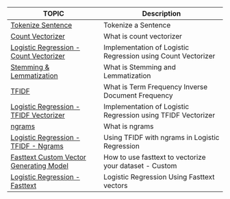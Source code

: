 | TOPIC  | Description |
| ------------- | ------------- |
| [Tokenize Sentence](https://github.com/praveenr2998/Approching_Almost_Any_ML_Prob_Book/blob/main/NLP/tokenize_sentence.py)  |  Tokenize a Sentence  |
| [Count Vectorizer](https://github.com/praveenr2998/Approching_Almost_Any_ML_Prob_Book/blob/main/NLP/count_vectorizer.py)  | What is count vectorizer  |
|  [Logistic Regression - Count Vectorizer](https://github.com/praveenr2998/Approching_Almost_Any_ML_Prob_Book/blob/main/NLP/lr_count_vectorizer.py)  |  Implementation of Logistic Regression using Count Vectorizer  |
| [Stemming & Lemmatization](https://github.com/praveenr2998/Approching_Almost_Any_ML_Prob_Book/blob/main/NLP/stemming_lemmatization.py) | What is Stemming and Lemmatization |
| [TFIDF](https://github.com/praveenr2998/Approching_Almost_Any_ML_Prob_Book/blob/main/NLP/tfidf_vectorizer.py) | What is Term Frequency Inverse Document Frequency |
| [Logistic Regression - TFIDF Vectorizer](https://github.com/praveenr2998/Approching_Almost_Any_ML_Prob_Book/blob/main/NLP/lr_tfidf_vectorizer.py) | Implementation of Logistic Regression using TFIDF Vectorizer |
| [ngrams](https://github.com/praveenr2998/Approching_Almost_Any_ML_Prob_Book/blob/main/NLP/n_grams.py) | What is ngrams |
| [Logistic Regression - TFIDF - Ngrams](https://github.com/praveenr2998/Approching_Almost_Any_ML_Prob_Book/blob/main/NLP/lr_tfidf_ngrams.py) | Using TFIDF with ngrams in Logistic Regression |
| [Fasttext Custom Vector Generating Model](https://github.com/praveenr2998/Approching_Almost_Any_ML_Prob_Book/blob/main/NLP/fasttext_custom_model/fasttext_vector_generating_model.py) | How to use fasttext to vectorize your dataset - Custom |
| [Logistic Regression - Fasttext](https://github.com/praveenr2998/Approching_Almost_Any_ML_Prob_Book/blob/main/NLP/fasttext_custom_model/lr_fasttext.py) | Logistic Regression Using Fasttext vectors |

